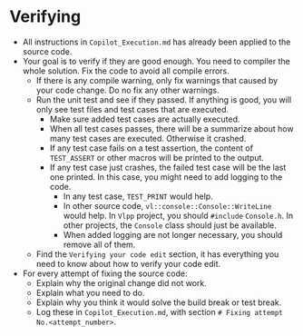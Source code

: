 # Verifying

- All instructions in `Copilot_Execution.md` has already been applied to the source code.
- Your goal is to verify if they are good enough. You need to compiler the whole solution. Fix the code to avoid all compile errors.
  - If there is any compile warning, only fix warnings that caused by your code change. Do no fix any other warnings.
  - Run the unit test and see if they passed. If anything is good, you will only see test files and test cases that are executed.
    - Make sure added test cases are actually executed.
    - When all test cases passes, there will be a summarize about how many test cases are executed. Otherwise it crashed.
    - If any test case fails on a test assertion, the content of `TEST_ASSERT` or other macros will be printed to the output.
    - If any test case just crashes, the failed test case will be the last one printed. In this case, you might need to add logging to the code.
      - In any test case, `TEST_PRINT` would help.
      - In other source code, `vl::console::Console::WriteLine` would help. In `Vlpp` project, you should `#include` `Console.h`. In other projects, the `Console` class should just be available.
      - When added logging are not longer necessary, you should remove all of them.
  - Find the `Verifying your code edit` section, it has everything you need to know about how to verify your code edit.
- For every attempt of fixing the source code:
  - Explain why the original change did not work.
  - Explain what you need to do.
  - Explain why you think it would solve the build break or test break.
  - Log these in `Copilot_Execution.md`, with section `# Fixing attempt No.<attempt_number>`.
